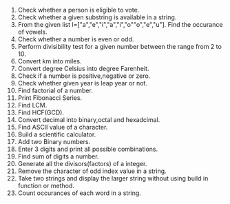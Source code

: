 1. Check whether a person is eligible to vote.
2. Check whether a given substring is available in a string.
3. From the given list l=["a","e","i","a","i","o""o","e","u"]. Find the occurance of vowels.
4. Check whether a number is even or odd.
5. Perform divisibility test for a given number between the range from 2 to 10.
6. Convert km into miles.
7. Convert degree Celsius into degree Farenheit.
8. Check if a number is positive,negative or zero.
9. Check whether given year is leap year or not.
10. Find factorial of a number.
11. Print Fibonacci Series.
12. Find LCM.
13. Find HCF(GCD).
14. Convert decimal into binary,octal and hexadcimal.
15. Find ASCII value of a character.
16. Build a scientific calculator.
17. Add two Binary numbers.
18. Enter 3 digits and print all possible combinations.
19. Find sum of digits a number.
20. Generate all the divisors(factors) of a integer.
21. Remove the character of odd index value in a string.
22. Take two strings and display the larger string without using build in function or method.
23. Count occurances of each word in a string.
